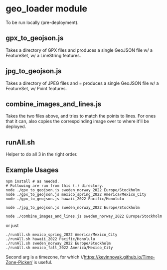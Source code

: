 # geo_loader module

To be run locally (pre-deployment). 

## gpx_to_geojson.js
Takes a directory of GPX files and produces a single GeoJSON file w/ a FeatureSet, w/ a LineString features.


##  jpg_to_geojson.js
Takes a directory of JPEG files and = produces a single GeoJSON file w/ a FeatureSet, w/ Point features.

##  combine_images_and_lines.js
Takes the two files above, and tries to match the points to lines.  For ones that it can, also copies the correspoinding image over to where it'll be deployed.

## runAll.sh
Helper to do all 3 in the right order.

## Example Usages
```
npm install # as needed.
# Following are run from this (.) directory.
node ./gpx_to_geojson.js sweden_norway_2022 Europe/Stockholm
node ./gpx_to_geojson.js mexico_spring_2022 America/Mexico_City
node ./gpx_to_geojson.js hawaii_2022 Pacific/Honolulu

node ./jpg_to_geojson.js sweden_norway_2022 Europe/Stockholm

node ./combine_images_and_lines.js sweden_norway_2022 Europe/Stockholm
```

or just

```
./runAll.sh mexico_spring_2022 America/Mexico_City
./runAll.sh hawaii_2022 Pacific/Honolulu
./runAll.sh sweden_norway_2022 Europe/Stockholm
./runAll.sh mexico_fall_2022 America/Mexico_City
```
 
Second arg is a timezone, for which //https://kevinnovak.github.io/Time-Zone-Picker/ is useful.